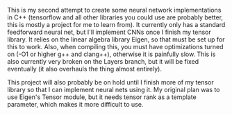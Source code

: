 This is my second attempt to create some neural network implementations in C++ (tensorflow and all other libraries you could use are probably better, this is mostly a project for me to learn from). It currently only has a standard feedforward neural net, but I'll implement CNNs once I finish my tensor library.
It relies on the linear algebra library Eigen, so that must be set up for this to work.
Also, when compiling this, you must have optimizations turned on (-O1 or higher g++ and clang++), otherwise it is painfully slow.
This is also currently very broken on the Layers branch, but it will be fixed eventually (it also overhauls the thing almost entirely).

This project will also probably be on hold until I finish more of my tensor library so that I can implement neural nets using it. My original plan was to use Eigen's Tensor module, but it needs tensor rank as a template parameter, which makes it more difficult to use.
